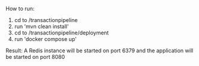 How to run:
1. cd to /transactionpipeline
2. run 'mvn clean install'
3. cd to /transactionpipeline/deployment
4. run 'docker compose up'

Result: A Redis instance will be started on port 6379 and the application will be started on port 8080